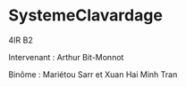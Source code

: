 # SystemeClavardage

4IR B2

Intervenant : Arthur Bit-Monnot

Binôme : Mariétou Sarr et Xuan Hai Minh Tran
